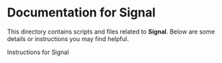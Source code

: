 # Documentation for Signal

This directory contains scripts and files related to **Signal**.
Below are some details or instructions you may find helpful.

Instructions for Signal

